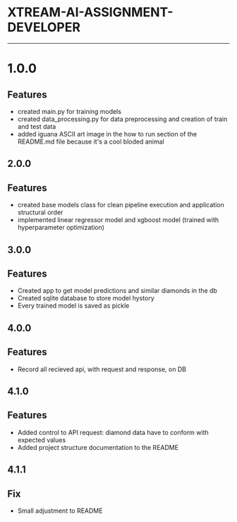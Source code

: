 # XTREAM-AI-ASSIGNMENT-DEVELOPER
- - -
# 1.0.0

## Features
- created main.py for training models
- created data_processing.py for data preprocessing and creation of train and test data
- added iguana ASCII art image in the how to run section of the README.md file because it's a cool bloded animal

## 2.0.0

## Features
- created base models class for clean pipeline execution and application structural order 
- implemented linear regressor model and xgboost model (trained with hyperparameter optimization)

## 3.0.0

## Features
- Created app to get model predictions and similar diamonds in the db
- Created sqlite database to store model hystory
- Every trained model is saved as pickle

## 4.0.0

## Features
- Record all recieved api, with request and response, on DB


## 4.1.0

## Features
- Added control to API request: diamond data have to conform with expected values
- Added project structure documentation to the README


## 4.1.1

## Fix
- Small adjustment to README
